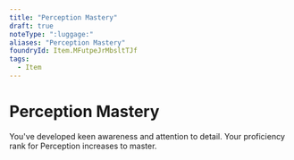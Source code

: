 ```yaml
---
title: "Perception Mastery"
draft: true
noteType: ":luggage:"
aliases: "Perception Mastery"
foundryId: Item.MFutpeJrMbsltTJf
tags:
  - Item
---
```


# Perception Mastery

You've developed keen awareness and attention to detail. Your proficiency rank for Perception increases to master.
